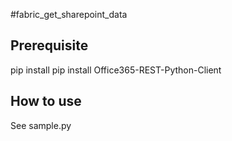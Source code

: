 #fabric_get_sharepoint_data

## Prerequisite

pip install pip install Office365-REST-Python-Client

## How to use

See sample.py